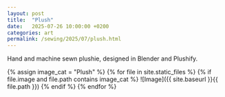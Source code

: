 ```yaml
---
layout: post
title:  "Plush"
date:   2025-07-26 10:00:00 +0200
categories: art
permalink: /sewing/2025/07/plush.html
---
```

Hand and machine sewn plushie, designed in Blender and Plushify.

{% assign image_cat = "Plush" %}
{% for file in site.static_files %}
  {% if file.image and file.path contains image_cat %}
![Image]({{ site.baseurl }}{{ file.path }})
  {% endif %}
{% endfor %}

